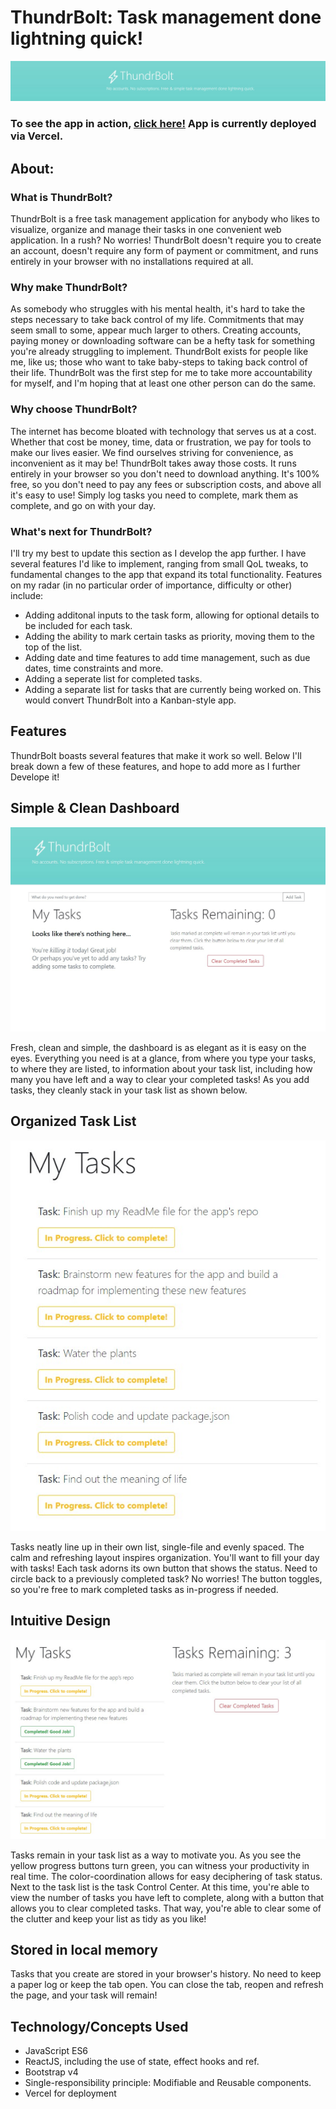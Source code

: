 # ThundrBolt: Task management done lightning quick!

![ThundrBolt Header](./images/thundrboltheader.jpg)

### To see the app in action, [click here!](https://thundrbolt.vercel.app/) App is currently deployed via Vercel.

## About:

### What is ThundrBolt?

ThundrBolt is a free task management application for anybody who likes to visualize, organize and manage their tasks in one convenient web application. In a rush? No worries! ThundrBolt doesn't require you to create an account, doesn't require any form of payment or commitment, and runs entirely in your browser with no installations required at all.

### Why make ThundrBolt?

As somebody who struggles with his mental health, it's hard to take the steps necessary to take back control of my life. Commitments that may seem small to some, appear much larger to others. Creating accounts, paying money or downloading software can be a hefty task for something you're already struggling to implement. ThundrBolt exists for people like me, like us; those who want to take baby-steps to taking back control of their life. ThundrBolt was the first step for me to take more accountability for myself, and I'm hoping that at least one other person can do the same.

### Why choose ThundrBolt?

The internet has become bloated with technology that serves us at a cost. Whether that cost be money, time, data or frustration, we pay for tools to make our lives easier. We find ourselves striving for convenience, as inconvenient as it may be! ThundrBolt takes away those costs. It runs entirely in your browser so you don't need to download anything. It's 100% free, so you don't need to pay any fees or subscription costs, and above all it's easy to use! Simply log tasks you need to complete, mark them as complete, and go on with your day.

### What's next for ThundrBolt?

I'll try my best to update this section as I develop the app further. I have several features I'd like to implement, ranging from small QoL tweaks, to fundamental changes to the app that expand its total functionality. Features on my radar (in no particular order of importance, difficulty or other) include:

- Adding additonal inputs to the task form, allowing for optional details to be included for each task.
- Adding the ability to mark certain tasks as priority, moving them to the top of the list.
- Adding date and time features to add time management, such as due dates, time constraints and more.
- Adding a seperate list for completed tasks.
- Adding a separate list for tasks that are currently being worked on. This would convert ThundrBolt into a Kanban-style app.

## Features

ThundrBolt boasts several features that make it work so well. Below I'll break down a few of these features, and hope to add more as I further Develope it!

## Simple & Clean Dashboard

![ThundrBolt Dashboard](./images/thundrboltdash.jpg)

Fresh, clean and simple, the dashboard is as elegant as it is easy on the eyes. Everything you need is at a glance, from where you type your tasks, to where they are listed, to information about your task list, including how many you have left and a way to clear your completed tasks! As you add tasks, they cleanly stack in your task list as shown below.

## Organized Task List

![ThundrBolt Task List](./images/thundrbolttasklist.jpg)

Tasks neatly line up in their own list, single-file and evenly spaced. The calm and refreshing layout inspires organization. You'll want to fill your day with tasks! Each task adorns its own button that shows the status. Need to circle back to a previously completed task? No worries! The button toggles, so you're free to mark completed tasks as in-progress if needed.  

## Intuitive Design

![ThundrBolt Tasks](./images/thundrbolttasks.jpg)

Tasks remain in your task list as a way to motivate you. As you see the yellow progress buttons turn green, you can witness your productivity in real time. The color-coordination allows for easy deciphering of task status. Next to the task list is the task Control Center. At this time, you're able to view the number of tasks you have left to complete, along with a button that allows you to clear completed tasks. That way, you're able to clear some of the clutter and keep your list as tidy as you like!

## Stored in local memory

Tasks that you create are stored in your browser's history. No need to keep a paper log or keep the tab open. You can close the tab, reopen and refresh the page, and your task will remain!

## Technology/Concepts Used

- JavaScript ES6
- ReactJS, including the use of state, effect hooks and ref.
- Bootstrap v4
- Single-responsibility principle: Modifiable and Reusable components.
- Vercel for deployment
